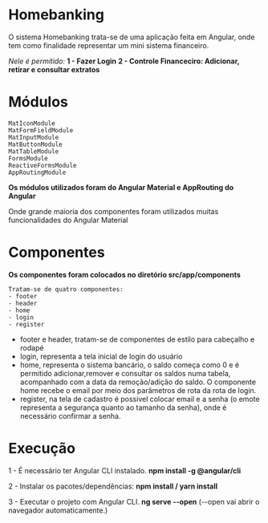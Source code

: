 # Homebanking
O sistema Homebanking trata-se de uma aplicação feita em Angular, onde tem como finalidade representar um mini sistema financeiro.
 
 *Nele é permitido:*
  **1 - Fazer Login**
  **2 - Controle Financeciro: Adicionar, retirar e consultar extratos**


# Módulos

    MatIconModule
    MatFormFieldModule
    MatInputModule
    MatButtonModule
    MatTableModule
    FormsModule
    ReactiveFormsModule
    AppRoutingModule

**Os módulos utilizados foram do Angular Material e AppRouting do Angular**

  Onde grande maioria dos componentes foram utilizados muitas funcionalidades do Angular Material

# Componentes

  **Os componentes foram colocados no diretório src/app/components**

    Tratam-se de quatro componentes: 
    - footer
    - header
    - home
    - login
    - register
  
  - footer e header, tratam-se de componentes de estilo para cabeçalho e rodapé
  - login, representa a tela inicial de login do usuário
  - home, representa o sistema bancário, o saldo começa como 0 e é permitido adicionar,remover e consultar os saldos numa tabela, acompanhado com a data da remoção/adição do saldo. O componente home recebe o email por meio dos parâmetros de rota da rota de login.
  - register, na tela de cadastro é possivel colocar email e a senha (o emote representa a segurança quanto ao tamanho da senha), onde é necessário confirmar a senha.

# Execução
  1 - É necessário ter Angular CLI instalado.
    **npm install -g @angular/cli**
  
  2 - Instalar os pacotes/dependências:
    **npm install / yarn install**
  
  3 - Executar o projeto com Angular CLI.
    **ng serve --open** (--open vai abrir o navegador automaticamente.)
